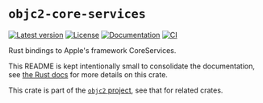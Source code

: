 # `objc2-core-services`

[![Latest version](https://badgen.net/crates/v/objc2-core-services)](https://crates.io/crates/objc2-core-services)
[![License](https://badgen.net/badge/license/Zlib%20OR%20Apache-2.0%20OR%20MIT/blue)](../../LICENSE.md)
[![Documentation](https://docs.rs/objc2-core-services/badge.svg)](https://docs.rs/objc2-core-services/)
[![CI](https://github.com/madsmtm/objc2/actions/workflows/ci.yml/badge.svg)](https://github.com/madsmtm/objc2/actions/workflows/ci.yml)

Rust bindings to Apple's framework CoreServices.

This README is kept intentionally small to consolidate the documentation, see
[the Rust docs](https://docs.rs/objc2-core-services/) for more details on this crate.

This crate is part of the [`objc2` project](https://github.com/madsmtm/objc2),
see that for related crates.
